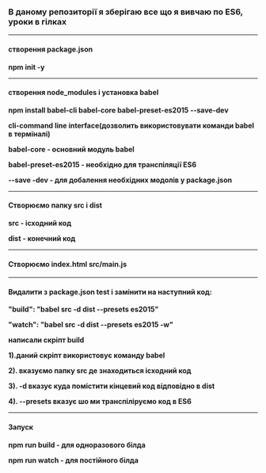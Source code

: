 <h3><b>В даному репозиторії я зберігаю все що я вивчаю по ES6, уроки в гілках<b></h3>
<hr>

<h4><b>створення package.json</b></h4>
<p>npm init -y </p>

<hr>
<h4><b>створення node_modules і установка babel<b></h4>
<p>npm install babel-cli  babel-core babel-preset-es2015 --save-dev </p>
<p>cli-command line interface(дозволить використовувати команди babel в терміналі)</p>
<p>babel-core - основний модуль babel</p>
<p>babel-preset-es2015 - необхідно для транспіляції ES6 </p>
<p>--save -dev - для добалення необхідних модолів у package.json</p>

<hr>
<h4><b>Створюємо папку src і dist<b></h4>
<p>src - ісходний код </p>
<p>dist - конечний код</p>

<hr>
<h4><b>Створюємо index.html src/main.js<b></h4>

<hr>
<h4><b>Видалити з package.json test і замінити на наступний код:<b></h4>
<p>"build": "babel src -d dist --presets es2015" </p>
<p>"watch": "babel src -d dist --presets es2015 -w" </p>
<p><b>написали скріпт build </b></p>
<p>1).даний скріпт використовує команду babel </p>
<p>2). вказуємо папку src де знаходиться ісходний код</p>
<p>3). -d вказує куда помістити кінцевий код відповідно в dist</p>
<p>4). --presets вказує шо ми транспіліруємо код в ES6</p>

<hr>
<h4><b>Запуск<b></h4>
<p>npm run build - для одноразового білда</p>
<p>npm run watch - для постійного білда</p>
